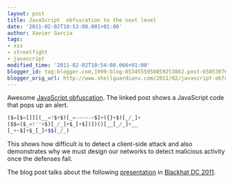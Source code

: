 ```yaml
---
layout: post
title: JavaScript  obfuscation to the next level
date: '2011-02-02T10:53:00.001+01:00'
author: Xavier Garcia
tags:
- xss
- streetfight
- javascript
modified_time: '2011-02-02T10:54:08.066+01:00'
blogger_id: tag:blogger.com,1999:blog-8534555958859253862.post-6505307655718990824
blogger_orig_url: http://www.shellguardians.com/2011/02/javascript-obfuscation-to-next-level.html
---
```

Awesome [JavaScript obfuscation](http://adamcecc.blogspot.com/2011/01/javascript.html). The linked post shows a JavaScript code that pops up an alert.  
  
```javascript
($=[$=[]][(__=!$+$)[_=-~-~-~$]+({}+$)[_/_]+  
($$=($_=!''+$)[_/_]+$_[+$])])()[__[_/_]+__  
[_+~$]+$_[_]+$$(_/_)
```
  
This shows how difficult is to detect a client-side attack and also demonstrates why we must design our networks to detect malicious activity once the defenses fail.  
  
The blog post talks about the following [presentation](https://media.blackhat.com/bh-dc-11/Barnett/BlackHat_DC_2011_Barnett_XSS%20Streetfight-wp.pdf) in [Blackhat DC 2011](http://www.blackhat.com/html/bh-dc-11/bh-dc-11-home.html).
